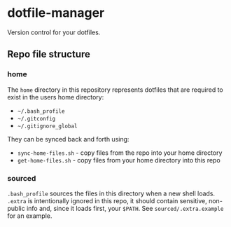 # dotfile-manager

Version control for your dotfiles.

## Repo file structure

### home
The `home` directory in this repository represents dotfiles that are required
to exist in the users home directory:

* `~/.bash_profile`
* `~/.gitconfig`
* `~/.gitignore_global`

They can be synced back and forth using:

* `sync-home-files.sh` - copy files from the repo into your home directory
* `get-home-files.sh` - copy files from your home directory into this repo

### sourced
`.bash_profile` sources the files in this directory when a new shell loads.
`.extra` is intentionally ignored in this repo, it should contain sensitive, non-public info and, since it loads first, your `$PATH`. See `sourced/.extra.example` for an example.
